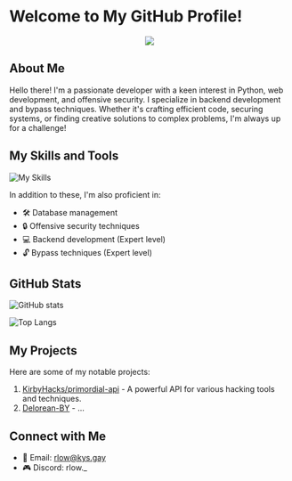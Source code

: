 # Welcome to My GitHub Profile!

<p align="center">
  <img src="https://readme-typing-svg.demolab.com/?lines=Python%20Developer;Web%20Designer;C%23%20Programmer;Backend%20Master;Bypass%20Expert;Always%20learning%20new%20things&font=Fira%20Code&center=true&width=550&height=55&color=f75c7e&vCenter=true&pause=1000&size=22" />
</p>

## About Me

Hello there! I'm a passionate developer with a keen interest in Python, web development, and offensive security. I specialize in backend development and bypass techniques. Whether it's crafting efficient code, securing systems, or finding creative solutions to complex problems, I'm always up for a challenge!

## My Skills and Tools

![My Skills](https://skillicons.dev/icons?i=python,html,css,vscode,cs)

In addition to these, I'm also proficient in:
- 🛠 Database management
- 🔒 Offensive security techniques
- 💻 Backend development (Expert level)
- 🔓 Bypass techniques (Expert level)

## GitHub Stats

![GitHub stats](https://github-readme-stats.vercel.app/api?username=KirbyHacks&show_icons=true&theme=radical)

![Top Langs](https://github-readme-stats.vercel.app/api/top-langs/?username=KirbyHacks&layout=compact&theme=radical)

## My Projects

Here are some of my notable projects:
1. [KirbyHacks/primordial-api](https://github.com/KirbyHacks/primordial-api) - A powerful API for various hacking tools and techniques.
2. [Delorean-BY](https://github.com/KirbyHacks/Delorean-BY) - ...

## Connect with Me

- 📧 Email: rlow@kys.gay
- 🎮 Discord: rlow._
